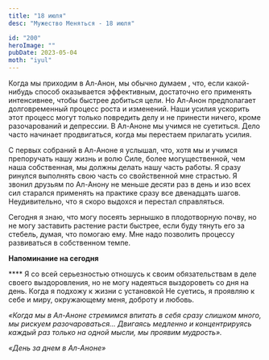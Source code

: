 ```yaml
---
title: "18 июля"
desc: "Мужество Меняться - 18 июля"

id: "200"
heroImage: ""
pubDate: 2023-05-04
moth: "iyul"
---
```


Когда мы приходим в Ал-Анон, мы обычно думаем , что, если какой-нибудь способ
оказывается эффективным, достаточно его применять интенсивнее, чтобы быстрее
добиться цели. Но Ал-Анон предполагает долговременный процесс роста и
изменений. Наши усилия ускорить этот процесс могут только повредить делу и не
принести ничего, кроме разочарований и депрессии. В Ал-Аноне мы учимся не
суетиться. Дело часто начинает продвигаться, когда мы перестаем прилагать
усилия.

С первых собраний в Ал-Аноне я услышал, что, хотя мы и учимся препоручать нашу
жизнь и волю Силе, более могущественной, чем наша собственная, мы должны
делать нашу часть работы. Я сразу ринулся выполнять свою часть со свойственной
мне страстью. Я звонил друзьям по Ал-Анону не меньше десяти раз в день и изо
всех сил старался применять на практике сразу все двенадцать шагов.
Неудивительно, что я скоро выдохся и перестал справляться.

Сегодня я знаю, что могу посеять зернышко в плодотворную почву, но не могу
заставить растение расти быстрее, если буду тянуть его за стебель, думая, что
помогаю ему. Мне надо позволить процессу развиваться в собственном темпе.

**Напоминание на сегодня**

\*\*\*\* Я со всей серьезностью отношусь к своим обязательствам в деле своего
выздоровления, но не могу надеяться выздороветь со дня на день. Когда я
подхожу к жизни с установкой Не суетись, я проявляю к себе и миру, окружающему
меня, доброту и любовь.

_«Когда мы в Ал-Аноне стремимся впитать в себя сразу слишком много, мы рискуем
разочароваться… Двигаясь медленно и концентрируясь каждый раз только на одной
мысли, мы проявим мудрость»._

_«День за днем в Ал-Аноне»_
